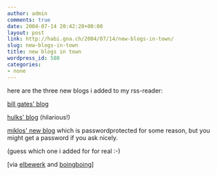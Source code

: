 ```yaml
---
author: admin
comments: true
date: 2004-07-14 20:42:28+00:00
layout: post
link: http://habi.gna.ch/2004/07/14/new-blogs-in-town/
slug: new-blogs-in-town
title: new blogs in town
wordpress_id: 580
categories:
- none
---
```


here are the three new blogs i added to my rss-reader:

[bill gates' blog](http://billgatesblog.blogspot.com/)

[hulks' blog](http://incrediblehulk.blogspot.com/) (hilarious!)

[miklos' new blog](http://kozary.com/blog/) which is passwordprotected for some reason, but you might get a password if you ask nicely.

(guess which one i added for for real :-)

[via [elbewerk](http://elbewerk.com/2004/06/bill-gates-blog.shtml) and [boingboing](http://www.boingboing.net/2004/07/14/hulkblog_smash.html)]
